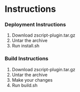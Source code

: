 # Instructions

### Deployment Instructions
1. Download zscript-plugin.tar.gz
2. Untar the archive
3. Run install.sh

### Build Instructions
1. Download zscript-plugin.tar.gz
2. Untar the archive
3. Make your changes
4. Run build.sh
